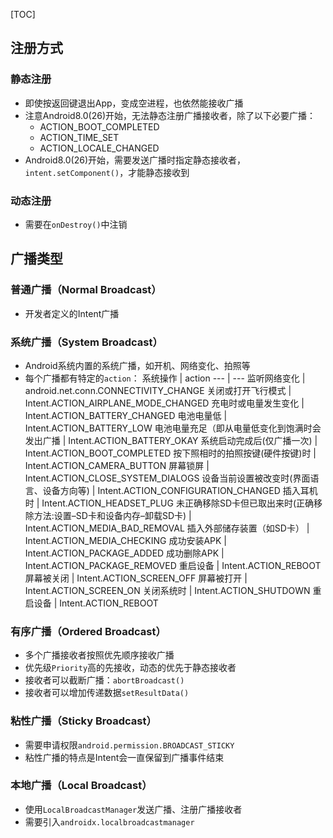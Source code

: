 [TOC]

## 注册方式
### 静态注册
* 即使按返回键退出App，变成空进程，也依然能接收广播
* 注意Android8.0(26)开始，无法静态注册广播接收者，除了以下必要广播：
	* ACTION_BOOT_COMPLETED
	* ACTION_TIME_SET
	* ACTION_LOCALE_CHANGED
* Android8.0(26)开始，需要发送广播时指定静态接收者，`intent.setComponent()`，才能静态接收到

### 动态注册
* 需要在`onDestroy()`中注销

## 广播类型
### 普通广播（Normal Broadcast）
* 开发者定义的Intent广播

### 系统广播（System Broadcast）
* Android系统内置的系统广播，如开机、网络变化、拍照等
* 每个广播都有特定的`action`：
系统操作 | action
--- | ---
监听网络变化 | android.net.conn.CONNECTIVITY_CHANGE
关闭或打开飞行模式 | Intent.ACTION_AIRPLANE_MODE_CHANGED
充电时或电量发生变化 | Intent.ACTION_BATTERY_CHANGED
电池电量低 | Intent.ACTION_BATTERY_LOW
电池电量充足（即从电量低变化到饱满时会发出广播	 | Intent.ACTION_BATTERY_OKAY
系统启动完成后(仅广播一次) | Intent.ACTION_BOOT_COMPLETED
按下照相时的拍照按键(硬件按键)时 | Intent.ACTION_CAMERA_BUTTON
屏幕锁屏 | Intent.ACTION_CLOSE_SYSTEM_DIALOGS
设备当前设置被改变时(界面语言、设备方向等) | Intent.ACTION_CONFIGURATION_CHANGED
插入耳机时 | Intent.ACTION_HEADSET_PLUG
未正确移除SD卡但已取出来时(正确移除方法:设置–SD卡和设备内存–卸载SD卡) | Intent.ACTION_MEDIA_BAD_REMOVAL
插入外部储存装置（如SD卡） | Intent.ACTION_MEDIA_CHECKING
成功安装APK | Intent.ACTION_PACKAGE_ADDED
成功删除APK | Intent.ACTION_PACKAGE_REMOVED
重启设备 | Intent.ACTION_REBOOT
屏幕被关闭 | Intent.ACTION_SCREEN_OFF
屏幕被打开 | Intent.ACTION_SCREEN_ON
关闭系统时 | Intent.ACTION_SHUTDOWN
重启设备 | Intent.ACTION_REBOOT

### 有序广播（Ordered Broadcast）
* 多个广播接收者按照优先顺序接收广播
* 优先级`Priority`高的先接收，动态的优先于静态接收者
* 接收者可以截断广播：`abortBroadcast()`
* 接收者可以增加传递数据`setResultData()`

### 粘性广播（Sticky Broadcast）
* 需要申请权限`android.permission.BROADCAST_STICKY`
* 粘性广播的特点是Intent会一直保留到广播事件结束

### 本地广播（Local Broadcast）
* 使用`LocalBroadcastManager`发送广播、注册广播接收者
* 需要引入`androidx.localbroadcastmanager`